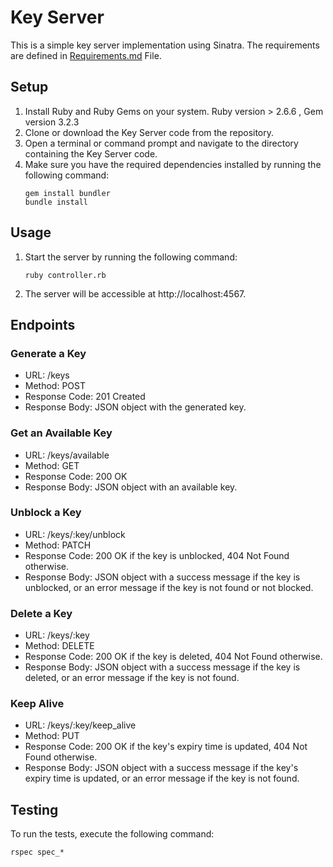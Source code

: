 # Key Server

This is a simple key server implementation using Sinatra. The requirements are defined in [Requirements.md](Requirements.md) File.

## Setup

1. Install Ruby and Ruby Gems on your system. Ruby version > 2.6.6 , Gem version 3.2.3
2. Clone or download the Key Server code from the repository.
3. Open a terminal or command prompt and navigate to the directory containing the Key Server code.
4. Make sure you have the required dependencies installed by running the following command:
    ```
    gem install bundler
    bundle install
    ```

## Usage
1. Start the server by running the following command:
    ```
    ruby controller.rb
    ```
2. The server will be accessible at http://localhost:4567.

## Endpoints

### Generate a Key
* URL: /keys
* Method: POST
* Response Code: 201 Created
* Response Body: JSON object with the generated key.

### Get an Available Key
* URL: /keys/available
* Method: GET
* Response Code: 200 OK
* Response Body: JSON object with an available key.

### Unblock a Key
* URL: /keys/:key/unblock
* Method: PATCH
* Response Code: 200 OK if the key is unblocked, 404 Not Found otherwise.
* Response Body: JSON object with a success message if the key is unblocked, or an error message if the key is not found or not blocked.

### Delete a Key
* URL: /keys/:key
* Method: DELETE
* Response Code: 200 OK if the key is deleted, 404 Not Found otherwise.
* Response Body: JSON object with a success message if the key is deleted, or an error message if the key is not found.

### Keep Alive
* URL: /keys/:key/keep_alive
* Method: PUT
* Response Code: 200 OK if the key's expiry time is updated, 404 Not Found otherwise.
* Response Body: JSON object with a success message if the key's expiry time is updated, or an error message if the key is not found.

## Testing
To run the tests, execute the following command:

```
rspec spec_*
```
